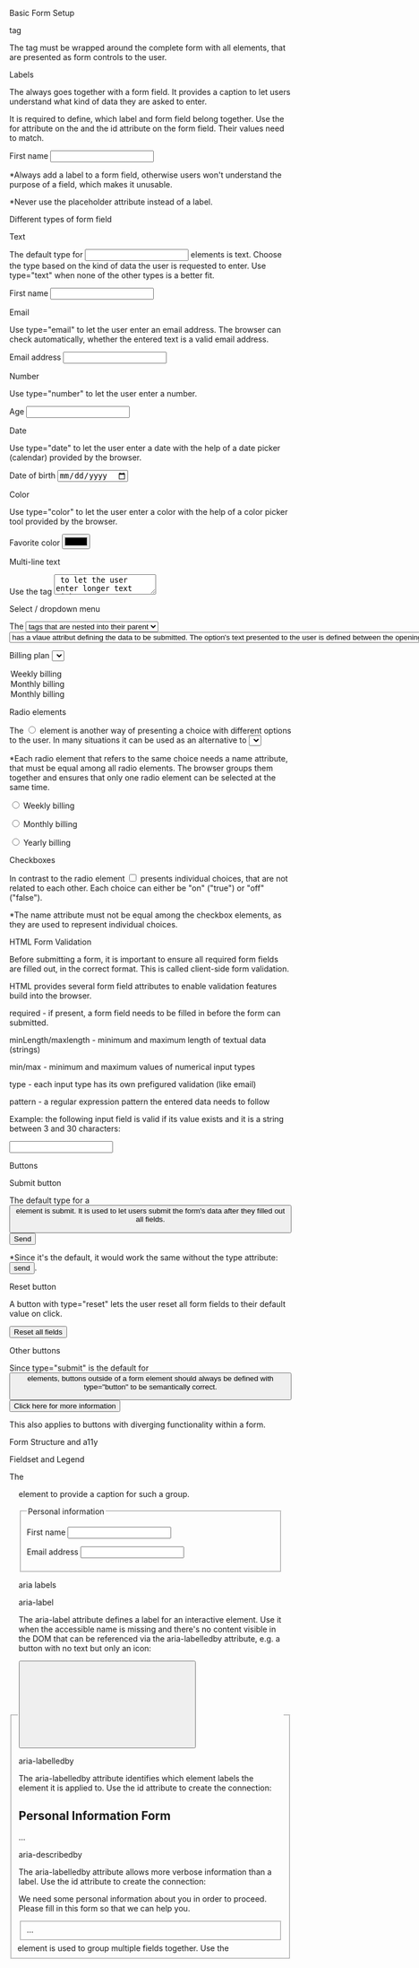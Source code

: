 Basic Form Setup

<form> tag

The <form> tag must be wrapped around the complete form  with all elements, that are presented as form controls to the user.

<form>
  <!-- All form elements inside -->
</form>

Labels

The <label> always goes together with a form field. It provides a caption to let users understand what kind of data they are asked to enter.

It is required to define, which label and form field belong together. Use the for attribute on the <label> and the id attribute on the form field. Their values need to match.

<label for="first-name">First name</label> <input id="first-name" />

*Always add a label to a form field, otherwise users won't understand the purpose of a field, which makes it unusable.

*Never use the placeholder attribute instead of a label.

Different types of form field

Text

The default type for <input> elements is text. Choose the type based on the kind of data the user is requested to enter. Use type="text" when none of the other types is a better fit.

<label for="first-name">First name</label> <input type="text" id="first-name" />

Email

Use type="email" to let the user enter an email address. The browser can check automatically, whether the entered text is a valid email address.

<label for="email-address">Email address</label>
<input type="email" id="email-address" />

Number

Use type="number" to let the user enter a number.

<label for="age">Age</label> <input type="number" id="age" />

Date

Use type="date" to let the user enter a date with the help of a date picker (calendar) provided by the browser.

<label for="date-of-birth">Date of birth</label>
<input type="date" id="date-of-birth" />

Color

Use type="color" to let the user enter a color with the help of a color picker tool provided by the browser.

<label for="favorite-color">Favorite color</label>
<input type="color" id="favorite-color" />

Multi-line text

Use the tag <textarea> to let the user enter longer text with multiple lines.

<label for="personal-message">Personal Message</label>
<textarea id="personal-message"></textarea>

Select / dropdown menu

The <select> field lets the user choose between different options wrapped into <option> tags that are nested into their parent <select> tag - this renders a dropdown menu. Each <option> has a vlaue attribut defining the data to be submitted. The option's text presented to the user is defined between the opening and closing tag.

<label for="billing-plan">Billing plan</label>
<select id="billing-plan">
  <option value="weekly">Weekly billing</option>
  <option value="monthly">Monthly billing</option>
  <option value="yearly">Monthly billing</option>
</select>

Radio elements

The <input type="radio" /> element is another way of presenting a choice with different options to the user. In many situations it can be used as an alternative to <select>.

*Each radio element that refers to the same choice needs a name attribute, that must be equal among all radio elements. The browser groups them together and ensures that only one radio element can be selected at the same time.

<input
  type="radio"
  id="billing-plan-weekly"
  value="weekly"
  name="billing-plan"
/>
<label for="billing-plan-weekly">Weekly billing</label>

<input
  type="radio"
  id="billing-plan-monthly"
  value="monthly"
  name="billing-plan"
/>
<label for="billing-plan-monthly">Monthly billing</label>

<input
  type="radio"
  id="billing-plan-yearly"
  value="yearly"
  name="billing-plan"
/>
<label for="billing-plan-yearly">Yearly billing</label>

Checkboxes

In contrast to the radio element <input type="checkbox" /> presents individual choices, that are not related to each other. Each choice can either be "on" ("true") or "off" ("false").

*The name attribute must not be equal among the checkbox elements, as they are used to represent individual choices.

HTML Form Validation

Before submitting a form, it is important to ensure all required form fields are filled out, in the correct format. This is called client-side form validation.

HTML provides several form field attributes to enable validation features build into the browser.

required - if present, a form field needs to be filled in before the form can submitted.

minLength/maxlength - minimum and maximum length of textual data (strings)

min/max - minimum and maximum values of numerical input types

type - each input type has its own prefigured validation (like email)

pattern - a regular expression pattern the entered data needs to follow

Example: the following input field is valid if its value exists and it is a string between 3 and 30 characters:

<input id="input-name" type="text" minlength="3" maxlength="30" required />

Buttons

Submit button

The default type for a <button> element is submit. It is used to let users submit the form's data after they filled out all fields.

<button type="submit">Send</button>

*Since it's the default, it would work the same without the type attribute: <button>send</button>.

Reset button

A button with type="reset" lets the user reset all form fields to their default value on click.

<button type="reset">Reset all fields</button>

Other buttons

Since type="submit" is the default for <button> elements, buttons outside of a form element should always be defined with type="button" to be semantically correct.

<button type="button">Click here for more information</button>

This also applies to buttons with diverging functionality within a form.

Form Structure and a11y

Fieldset and Legend

The <fieldset> element is used to group multiple fields together. Use the <legend> element to provide a caption for such a group.

<fieldset>
  <legend>Personal information</legend>

  <label for="first-name">First name</label>
  <input type="text" id="first-name" />

  <label for="email">Email address</label>
  <input type="email" id="email" />
</fieldset>

aria labels

aria-label

The aria-label attribute defines a label for an interactive element. Use it when the accessible name is missing and there's no content visible in the DOM that can be referenced via the aria-labelledby attribute, e.g. a button with no text but only an icon:

<button aria-label="Close form" onClick="...">
  <svg ...><path ... /></svg>
</button>

aria-labelledby

The aria-labelledby attribute identifies which element labels the element it is applied to. Use the id attribute to create the connection:

<h2 id="title">Personal Information Form</h2>
<form aria-labelledby="title">...</form>

aria-describedby

The aria-labelledby attribute allows more verbose information than a label. Use the id attribute to create the connection:

<p id="description">
  We need some personal information about you in order to proceed. Please fill
  in this form so that we can help you.
</p>
<fieldset aria-describedby="description">...</fieldset>